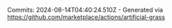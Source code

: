 Commits: 2024-08-14T04:40:24.510Z - Generated via https://github.com/marketplace/actions/artificial-grass
<br>
